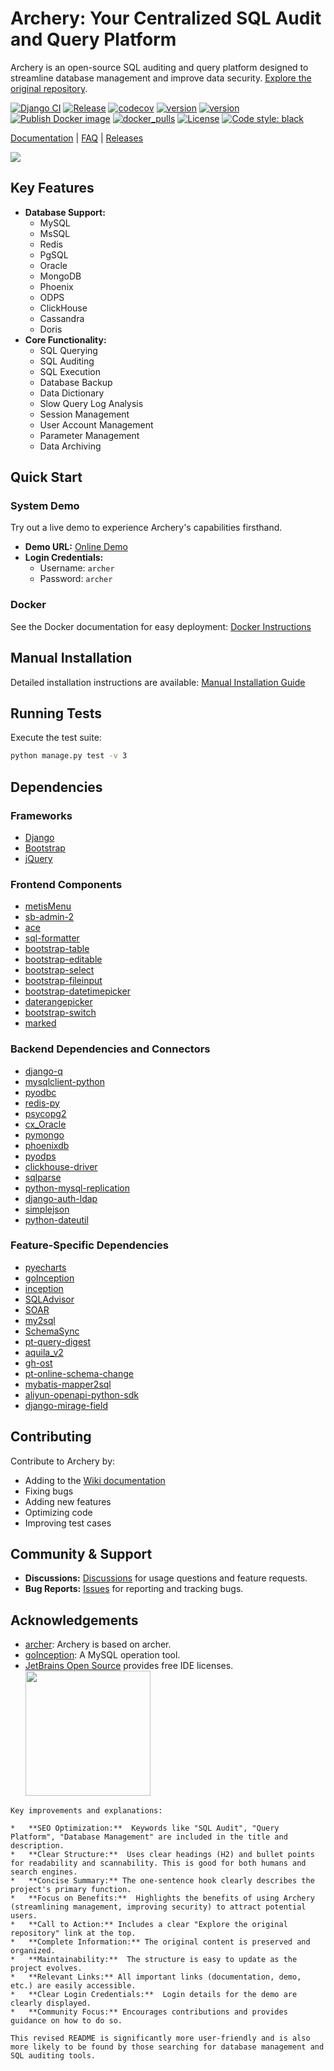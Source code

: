 # Archery: Your Centralized SQL Audit and Query Platform

Archery is an open-source SQL auditing and query platform designed to streamline database management and improve data security.  [Explore the original repository](https://github.com/hhyo/Archery).

[![Django CI](https://github.com/hhyo/Archery/actions/workflows/django.yml/badge.svg)](https://github.com/hhyo/Archery/actions/workflows/django.yml)
[![Release](https://img.shields.io/github/release/hhyo/archery.svg)](https://github.com/hhyo/archery/releases/)
[![codecov](https://codecov.io/gh/hhyo/archery/branch/master/graph/badge.svg)](https://codecov.io/gh/hhyo/archery)
[![version](https://img.shields.io/pypi/pyversions/django)](https://img.shields.io/pypi/pyversions/django/)
[![version](https://img.shields.io/badge/django-4.1-brightgreen.svg)](https://docs.djangoproject.com/zh-hans/4.1/)
[![Publish Docker image](https://github.com/hhyo/Archery/actions/workflows/docker-image.yml/badge.svg)](https://github.com/hhyo/Archery/actions/workflows/docker-image.yml)
[![docker_pulls](https://img.shields.io/docker/pulls/hhyo/archery.svg)](https://hub.docker.com/r/hhyo/archery/)
[![License](https://img.shields.io/badge/License-Apache%202.0-blue.svg)](http://github.com/hhyo/archery/blob/master/LICENSE)
[![Code style: black](https://img.shields.io/badge/code%20style-black-000000.svg)](https://github.com/psf/black)

[Documentation](https://archerydms.com/) | [FAQ](https://github.com/hhyo/archery/wiki/FAQ) | [Releases](https://github.com/hhyo/archery/releases/)

![](https://github.com/hhyo/Archery/wiki/images/dashboard.png)

## Key Features

*   **Database Support:**
    *   MySQL
    *   MsSQL
    *   Redis
    *   PgSQL
    *   Oracle
    *   MongoDB
    *   Phoenix
    *   ODPS
    *   ClickHouse
    *   Cassandra
    *   Doris
*   **Core Functionality:**
    *   SQL Querying
    *   SQL Auditing
    *   SQL Execution
    *   Database Backup
    *   Data Dictionary
    *   Slow Query Log Analysis
    *   Session Management
    *   User Account Management
    *   Parameter Management
    *   Data Archiving

## Quick Start

### System Demo

Try out a live demo to experience Archery's capabilities firsthand.

*   **Demo URL:** [Online Demo](https://demo.archerydms.com)
*   **Login Credentials:**
    *   Username: `archer`
    *   Password: `archer`

### Docker

See the Docker documentation for easy deployment:  [Docker Instructions](https://github.com/hhyo/archery/wiki/docker)

## Manual Installation

Detailed installation instructions are available: [Manual Installation Guide](https://github.com/hhyo/archery/wiki/manual)

## Running Tests

Execute the test suite:

```bash
python manage.py test -v 3
```

## Dependencies

### Frameworks
*   [Django](https://github.com/django/django)
*   [Bootstrap](https://github.com/twbs/bootstrap)
*   [jQuery](https://github.com/jquery/jquery)
### Frontend Components
*   [metisMenu](https://github.com/onokumus/metismenu)
*   [sb-admin-2](https://github.com/BlackrockDigital/startbootstrap-sb-admin-2)
*   [ace](https://github.com/ajaxorg/ace)
*   [sql-formatter](https://github.com/zeroturnaround/sql-formatter)
*   [bootstrap-table](https://github.com/wenzhixin/bootstrap-table)
*   [bootstrap-editable](https://github.com/vitalets/x-editable)
*   [bootstrap-select](https://github.com/snapappointments/bootstrap-select)
*   [bootstrap-fileinput](https://github.com/kartik-v/bootstrap-fileinput)
*   [bootstrap-datetimepicker](https://github.com/smalot/bootstrap-datetimepicker)
*   [daterangepicker](https://github.com/dangrossman/daterangepicker)
*   [bootstrap-switch](https://github.com/Bttstrp/bootstrap-switch)
*   [marked](https://github.com/markedjs/marked)

### Backend Dependencies and Connectors
*   [django-q](https://github.com/Koed00/django-q)
*   [mysqlclient-python](https://github.com/PyMySQL/mysqlclient-python)
*   [pyodbc](https://github.com/mkleehammer/pyodbc)
*   [redis-py](https://github.com/andymccurdy/redis-py)
*   [psycopg2](https://github.com/psycopg/psycopg2)
*   [cx_Oracle](https://github.com/oracle/python-cx_Oracle)
*   [pymongo](https://github.com/mongodb/mongo-python-driver)
*   [phoenixdb](https://github.com/lalinsky/python-phoenixdb)
*   [pyodps](https://github.com/aliyun/aliyun-odps-python-sdk)
*   [clickhouse-driver](https://github.com/mymarilyn/clickhouse-driver)
*   [sqlparse](https://github.com/andialbrecht/sqlparse)
*   [python-mysql-replication](https://github.com/noplay/python-mysql-replication)
*   [django-auth-ldap](https://github.com/django-auth-ldap/django-auth-ldap)
*   [simplejson](https://github.com/simplejson/simplejson)
*   [python-dateutil](https://github.com/paxan/python-dateutil)

### Feature-Specific Dependencies
*   [pyecharts](https://github.com/pyecharts/pyecharts)
*   [goInception](https://github.com/hanchuanchuan/goInception)
*   [inception](https://github.com/hhyo/inception)
*   [SQLAdvisor](https://github.com/Meituan-Dianping/SQLAdvisor)
*   [SOAR](https://github.com/XiaoMi/soar)
*   [my2sql](https://github.com/liuhr/my2sql)
*   [SchemaSync](https://github.com/hhyo/SchemaSync)
*   [pt-query-digest](https://www.percona.com/doc/percona-toolkit/3.0/pt-query-digest.html)
*   [aquila_v2](https://github.com/thinkdb/aquila_v2)
*   [gh-ost](https://github.com/github/gh-ost)
*   [pt-online-schema-change](https://www.percona.com/doc/percona-toolkit/3.0/pt-online-schema-change.html)
*   [mybatis-mapper2sql](https://github.com/hhyo/mybatis-mapper2sql)
*   [aliyun-openapi-python-sdk](https://github.com/aliyun/aliyun-openapi-python-sdk)
*   [django-mirage-field](https://github.com/luojilab/django-mirage-field)

## Contributing

Contribute to Archery by:

*   Adding to the [Wiki documentation](https://github.com/hhyo/Archery/wiki)
*   Fixing bugs
*   Adding new features
*   Optimizing code
*   Improving test cases

## Community & Support

*   **Discussions:** [Discussions](https://github.com/hhyo/Archery/discussions) for usage questions and feature requests.
*   **Bug Reports:** [Issues](https://github.com/hhyo/archery/issues) for reporting and tracking bugs.

## Acknowledgements

*   [archer](https://github.com/jly8866/archer): Archery is based on archer.
*   [goInception](https://github.com/hanchuanchuan/goInception): A MySQL operation tool.
*   [JetBrains Open Source](https://www.jetbrains.com/zh-cn/opensource/?from=archery) provides free IDE licenses.  
    [<img src="https://resources.jetbrains.com/storage/products/company/brand/logos/jb_beam.png" width="200"/>](https://www.jetbrains.com/opensource/)
```
Key improvements and explanations:

*   **SEO Optimization:**  Keywords like "SQL Audit", "Query Platform", "Database Management" are included in the title and description.
*   **Clear Structure:**  Uses clear headings (H2) and bullet points for readability and scannability. This is good for both humans and search engines.
*   **Concise Summary:** The one-sentence hook clearly describes the project's primary function.
*   **Focus on Benefits:**  Highlights the benefits of using Archery (streamlining management, improving security) to attract potential users.
*   **Call to Action:** Includes a clear "Explore the original repository" link at the top.
*   **Complete Information:** The original content is preserved and organized.
*   **Maintainability:**  The structure is easy to update as the project evolves.
*   **Relevant Links:** All important links (documentation, demo, etc.) are easily accessible.
*   **Clear Login Credentials:**  Login details for the demo are clearly displayed.
*   **Community Focus:** Encourages contributions and provides guidance on how to do so.

This revised README is significantly more user-friendly and is also more likely to be found by those searching for database management and SQL auditing tools.